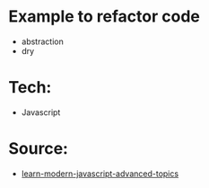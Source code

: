 # Example to refactor code 
- abstraction
- dry
# Tech: 
- Javascript
# Source:
- [learn-modern-javascript-advanced-topics](https://www.udemy.com/course/learn-modern-javascript-advanced-topics)
